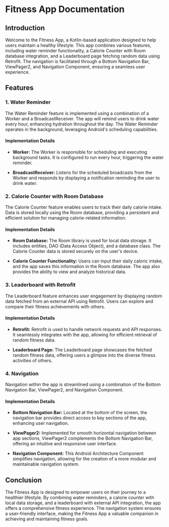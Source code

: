 # Fitness App Documentation

## Introduction

Welcome to the Fitness App, a Kotlin-based application designed to help users maintain a healthy lifestyle. This app combines various features, including water reminder functionality, a Calorie Counter with Room database integration, and a Leaderboard page fetching random data using Retrofit. The navigation is facilitated through a Bottom Navigation Bar, ViewPager2, and Navigation Component, ensuring a seamless user experience.

## Features

### 1. Water Reminder

The Water Reminder feature is implemented using a combination of a Worker and a BroadcastReceiver. The app will remind users to drink water every hour, enhancing hydration throughout the day. The Water Reminder operates in the background, leveraging Android's scheduling capabilities.

#### Implementation Details

- **Worker:** The Worker is responsible for scheduling and executing background tasks. It is configured to run every hour, triggering the water reminder.

- **BroadcastReceiver:** Listens for the scheduled broadcasts from the Worker and responds by displaying a notification reminding the user to drink water.

### 2. Calorie Counter with Room Database

The Calorie Counter feature enables users to track their daily calorie intake. Data is stored locally using the Room database, providing a persistent and efficient solution for managing calorie-related information.

#### Implementation Details

- **Room Database:** The Room library is used for local data storage. It includes entities, DAO (Data Access Object), and a database class. The Calorie Counter data is stored securely on the user's device.

- **Calorie Counter Functionality:** Users can input their daily caloric intake, and the app saves this information in the Room database. The app also provides the ability to view and analyze historical data.

### 3. Leaderboard with Retrofit

The Leaderboard feature enhances user engagement by displaying random data fetched from an external API using Retrofit. Users can explore and compare their fitness achievements with others.

#### Implementation Details

- **Retrofit:** Retrofit is used to handle network requests and API responses. It seamlessly integrates with the app, allowing for efficient retrieval of random fitness data.

- **Leaderboard Page:** The Leaderboard page showcases the fetched random fitness data, offering users a glimpse into the diverse fitness activities of others.

### 4. Navigation

Navigation within the app is streamlined using a combination of the Bottom Navigation Bar, ViewPager2, and Navigation Component.

#### Implementation Details

- **Bottom Navigation Bar:** Located at the bottom of the screen, the navigation bar provides direct access to key sections of the app, enhancing user navigation.

- **ViewPager2:** Implemented for smooth horizontal navigation between app sections, ViewPager2 complements the Bottom Navigation Bar, offering an intuitive and responsive user interface.

- **Navigation Component:** This Android Architecture Component simplifies navigation, allowing for the creation of a more modular and maintainable navigation system.

## Conclusion

The Fitness App is designed to empower users on their journey to a healthier lifestyle. By combining water reminders, a calorie counter with local data storage, and a leaderboard with external API integration, the app offers a comprehensive fitness experience. The navigation system ensures a user-friendly interface, making the Fitness App a valuable companion in achieving and maintaining fitness goals.
